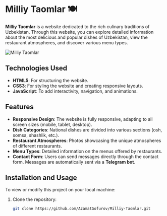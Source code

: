 # Milliy Taomlar 🍽️

**Milliy Taomlar** is a website dedicated to the rich culinary traditions of Uzbekistan. Through this website, you can explore detailed information about the most delicious and popular dishes of Uzbekistan, view the restaurant atmospheres, and discover various menu types.

![Milliy Taomlar](https://github.com/AzamatGofurov/Milliy-Taomlar/blob/main/image/gituchun.gif)

## Technologies Used

- **HTML5**: For structuring the website.
- **CSS3**: For styling the website and creating responsive layouts.
- **JavaScript**: To add interactivity, navigation, and animations.

## Features

- **Responsive Design**: The website is fully responsive, adapting to all screen sizes (mobile, tablet, desktop).
- **Dish Categories**: National dishes are divided into various sections (osh, somsa, shashlik, etc.).
- **Restaurant Atmospheres**: Photos showcasing the unique atmospheres of different restaurants.
- **Menu Types**: Detailed information on the menus offered by restaurants.
- **Contact Form**: Users can send messages directly through the contact form. Messages are automatically sent via a **Telegram bot**.

## Installation and Usage

To view or modify this project on your local machine:

1. Clone the repository:
   ```bash
   git clone https://github.com/AzamatGofurov/Milliy-Taomlar.git
